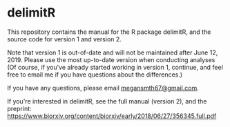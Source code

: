 # delimitR


This repository contains the manual for the R package delimitR, and the source code for version 1 and version 2.

Note that version 1 is out-of-date and will not be maintained after June 12, 2019. Please use the most up-to-date version when conducting analyses (Of course, if you've already started working in version 1, continue, and feel free to email me if you have questions about the differences.)

If you have any questions, please email megansmth67@gmail.com.

If you're interested in delimitR, see the full manual (version 2), and the preprint: https://www.biorxiv.org/content/biorxiv/early/2018/06/27/356345.full.pdf


